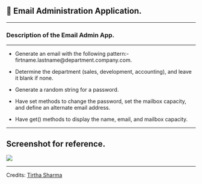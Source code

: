 ## 📩 Email Administration Application.
<hr>

<h3> Description of the Email Admin App. </h3>

<hr>
<ul>
    <li>
      <p> Generate an email with the following pattern:-         
          firtname.lastname@department.company.com.
      </p>
    </li>
</ul>

<ul>
   <li>
     <p> Determine the department (sales, development, accounting), and leave it 
         blank if none.
     </p>
   </li>
</ul>

<ul>
  <li>
    <p> Generate a random string for a password.
    </p>
  </li>
</ul>

<ul>
  <li>
    <p> Have set methods to change the password, set the mailbox capacity, and 
        define an alternate email address.
    </p>
  </li>
</ul>

<ul>
  <li>
    <p> Have get() methods to display the name, email, and mailbox capacity.
  </li>
</ul>

<hr>

## Screenshot for reference.
<img src="https://user-images.githubusercontent.com/45147588/113821559-e30cf600-9799-11eb-89ae-8be8370a82cd.PNG">
<hr>

Credits: [Tirtha Sharma](https://github.com/genze121 "Tirtha Sharma")

